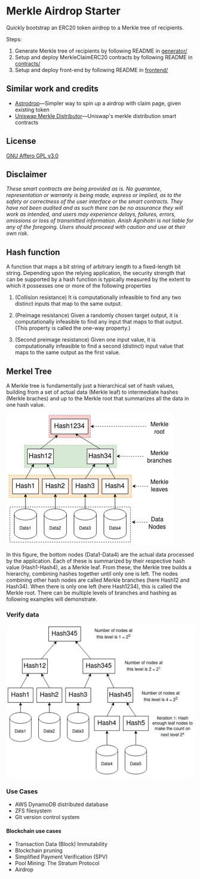 # Merkle Airdrop Starter

Quickly bootstrap an ERC20 token airdrop to a Merkle tree of recipients.

Steps:

1. Generate Merkle tree of recipients by following README in [generator/](https://github.com/Anish-Agnihotri/merkle-airdrop-starter/tree/master/generator)
2. Setup and deploy MerkleClaimERC20 contracts by following README in [contracts/](https://github.com/Anish-Agnihotri/merkle-airdrop-starter/tree/master/contracts)
3. Setup and deploy front-end by following README in [frontend/](https://github.com/Anish-Agnihotri/merkle-airdrop-starter/tree/master/frontend)

## Similar work and credits

- [Astrodrop](https://astrodrop.xyz/)—Simpler way to spin up a airdrop with claim page, given existing token
- [Uniswap Merkle Distributor](https://github.com/Uniswap/merkle-distributor)—Uniswap's merkle distribution smart contracts

## License

[GNU Affero GPL v3.0](https://github.com/Anish-Agnihotri/merkle-airdrop-starter/blob/master/LICENSE)

## Disclaimer

_These smart contracts are being provided as is. No guarantee, representation or warranty is being made, express or implied, as to the safety or correctness of the user interface or the smart contracts. They have not been audited and as such there can be no assurance they will work as intended, and users may experience delays, failures, errors, omissions or loss of transmitted information. Anish Agnihotri is not liable for any of the foregoing. Users should proceed with caution and use at their own risk._

## Hash function

A function that maps a bit string of arbitrary length to a fixed-length bit string. Depending upon the relying application, the security strength that can be supported by a hash function is typically measured by the extent to which it possesses one or more of the following properties

1. (Collision resistance) It is computationally infeasible to find any two distinct inputs that map to the same output.

2. (Preimage resistance) Given a randomly chosen target output, it is computationally infeasible to find any input that maps to that output. (This property is called the one-way property.)

3. (Second preimage resistance) Given one input value, it is computationally infeasible to find a second (distinct) input value that maps to the same output as the first value.

## Merkel Tree

A Merkle tree is fundamentally just a hierarchical set of hash values, building from a set of actual data (Merkle leaf) to intermediate hashes (Merkle braches) and up to the Merkle root that summarizes all the data in one hash value.

![Merkle Tree](assets\1_1e-wyMbvf8-u7Le1LUxTBA.webp?raw=true "A very small merkle tree")

In this figure, the bottom nodes (Data1-Data4) are the actual data processed by the application. Each of these is summarized by their respective hash value (Hash1-Hash4), as a Merkle leaf. From these, the Merkle tree builds a hierarchy, combining hashes together until only one is left. The nodes combining other hash nodes are called Merkle branches (here Hash12 and Hash34). When there is only one left (here Hash1234), this is called the Merkle root. There can be multiple levels of branches and hashing as following examples will demonstrate.

### Verify data

![Merkle Tree](assets\1_OA8k6-6HvA_4GJm1o6JrKQ.webp?raw=true "Verify block data")

### Use Cases

- AWS DynamoDB distributed database
- ZFS filesystem
- Git version control system

#### Blockchain use cases

- Transaction Data (Block) Immutability
- Blockchain pruning
- Simplified Payment Verification (SPV)
- Pool Mining: The Stratum Protocol
- Airdrop
